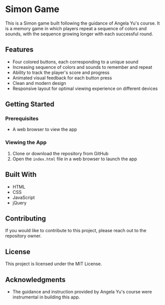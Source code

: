 # Simon Game

This is a Simon game built following the guidance of Angela Yu's course. It is a memory game in which players repeat a sequence of colors and sounds, with the sequence growing longer with each successful round.

## Features

- Four colored buttons, each corresponding to a unique sound
- Increasing sequence of colors and sounds to remember and repeat
- Ability to track the player's score and progress
- Animated visual feedback for each button press
- Clean and modern design
- Responsive layout for optimal viewing experience on different devices

## Getting Started

### Prerequisites

- A web browser to view the app

### Viewing the App

1. Clone or download the repository from GitHub
2. Open the `index.html` file in a web browser to launch the app

## Built With

- HTML
- CSS
- JavaScript
- jQuery

## Contributing

If you would like to contribute to this project, please reach out to the repository owner.

## License

This project is licensed under the MIT License.

## Acknowledgments

- The guidance and instruction provided by Angela Yu's course were instrumental in building this app.

